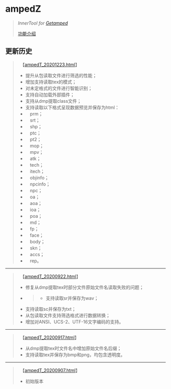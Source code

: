 # ampedZ
>*InnerTool for [Getamped](http://bfo.sdo.com/)*
>
>[功能介绍](README.md)
## 更新历史
>　【[ampedT_20201223.html](ampedT_20201223.html)】
>* 提升从包读取文件进行筛选的性能；
>* 增加支持读取tex的模式；
>* 对未定格式的文件进行智能识别；
>* 支持自动加载外部插件；
>* 支持从dmp提取class文件；
>* 支持读取以下格式呈现数据预览并保存为html：
>* 　prm；
>* 　srt；
>* 　shp；
>* 　ptc；
>* 　pt2；
>* 　mop；
>* 　mpv；
>* 　atk；
>* 　tech；
>* 　itech；
>* 　objinfo；
>* 　npcinfo；
>* 　npc；
>* 　oa；
>* 　aoa；
>* 　ioa；
>* 　poa；
>* 　md；
>* 　fp；
>* 　face；
>* 　body；
>* 　skn；
>* 　accs；
>* 　rep。
>
---
>　【[ampedT_20200922.html](ampedT_20200922.html)】
>* 修复从dmp提取tex时部分文件原始文件名读取失败的问题；
>* >* 支持读取sr并保存为wav；
>* 支持读取sc并保存为txt；
>* 从包读取文件支持筛选格式进行数据转换；
>* 增加对ANSI、UCS-2、UTF-16文字编码的支持。
>
---
>　【[ampedT_20200917.html](ampedT_20200917.html)】
>* 从dmp提取tex时文件名中增加原始文件名后缀；
>* 支持读取tex并保存为bmp和png，均包含透明度。
>
---
>　【[ampedT_20200907.html](ampedT_20200907.html)】
>* 初始版本
>

